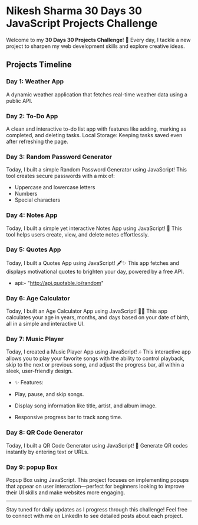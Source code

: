 # Nikesh Sharma 30 Days 30 JavaScript  Projects Challenge 

Welcome to my **30 Days 30 Projects Challenge**! 🚀
Every day, I tackle a new project to sharpen my web development skills and explore creative ideas. 

## Projects Timeline

### Day 1: Weather App
A dynamic weather application that fetches real-time weather data using a public API.

### Day 2: To-Do App
A clean and interactive to-do list app with features like adding, marking as completed, and deleting tasks.
Local Storage: Keeping tasks saved even after refreshing the page.


### Day 3: Random Password Generator
Today, I built a simple Random Password Generator using JavaScript! This tool creates secure passwords with a mix of:
- Uppercase and lowercase letters
- Numbers
- Special characters

### Day 4: Notes App

Today, I built a simple yet interactive Notes App using JavaScript! 📝 This tool helps users create, view, and delete notes effortlessly.

### Day 5: Quotes App

Today, I built a Quotes App using JavaScript! 🖋️✨ This app fetches and displays motivational quotes to brighten your day, powered by a free API.

- api:- "http://api.quotable.io/random"


### Day 6: Age Calculator 

Today, I built an Age Calculator App using JavaScript! 🧑‍💻 This app calculates your age in years, months, and days based on your date of birth, all in a simple and interactive UI.


### Day 7: Music Player

Today, I created a Music Player App using JavaScript! 🎶 This interactive app allows you to play your favorite songs with the ability to control playback, skip to the next or previous song, and adjust the progress bar, all within a sleek, user-friendly design.

- ✨ Features:

- Play, pause, and skip songs.
- Display song information like title, artist, and album image.
- Responsive progress bar to track song time.

### Day 8: QR Code Generator 

Today, I built a QR Code Generator using JavaScript! 🎯  Generate QR codes instantly by entering text or URLs.
 
### Day 9: popup Box

Popup Box using JavaScript.
This project focuses on implementing popups that appear on user interaction—perfect for beginners looking to improve their UI skills and make websites more engaging.

---

Stay tuned for daily updates as I progress through this challenge! Feel free to connect with me on LinkedIn to see detailed posts about each project.


